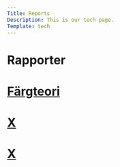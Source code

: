 ```yaml
---
Title: Reports
Description: This is our tech page.
Template: tech
---
```


Rapporter
==========================

<div class="box" class="span1">
    <h1><a href="%base_url%?analysis/01_colors">Färgteori</a></h1>
</div>
<div class="box" class="span2">
    <h1><a href="%base_url%?technology/git">X</a></h1>
</div>
<div class="box" class="span1">
    <h1><a href="%base_url%?technology/html">X</a></h1>
</div>
